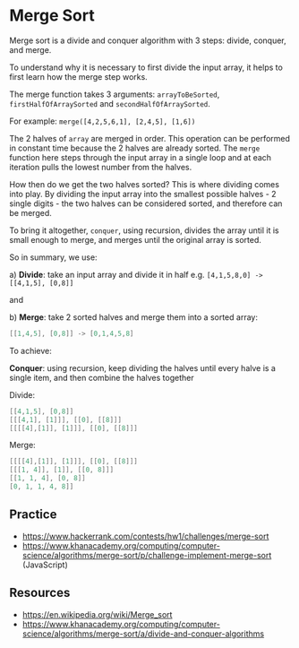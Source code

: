 # Merge Sort

Merge sort is a divide and conquer algorithm with 3 steps: divide, conquer, and merge.

To understand why it is necessary to first divide the input array, it helps to first learn how the merge step works.

The merge function takes 3 arguments: `arrayToBeSorted`, `firstHalfOfArraySorted` and `secondHalfOfArraySorted`.

For example: `merge([4,2,5,6,1], [2,4,5], [1,6])`

The 2 halves of `array` are merged in order. This operation can be performed in constant time because the 2 halves are already sorted. The `merge` function here steps through the input array in a single loop and at each iteration pulls the lowest number from the halves.

How then do we get the two halves sorted? This is where dividing comes into play. By dividing the input array into the smallest possible halves - 2 single digits - the two halves can be considered sorted, and therefore can be merged.

To bring it altogether, `conquer`, using recursion, divides the array until it is small enough to merge, and merges until the original array is sorted.

So in summary, we use:

a) **Divide**: take an input array and divide it in half e.g. `[4,1,5,8,0] -> [[4,1,5], [0,8]]`

and

b) **Merge**: take 2 sorted halves and merge them into a sorted array:
```c
[[1,4,5], [0,8]] -> [0,1,4,5,8]
```

To achieve:


**Conquer**: using recursion, keep dividing the halves until every halve is a single item, and then combine the halves together

Divide:
```c
[[4,1,5], [0,8]]
[[[4,1], [1]]], [[0], [[8]]]
[[[[4],[1]], [1]]], [[0], [[8]]]
```
Merge:
```c
[[[[4],[1]], [1]]], [[0], [[8]]]
[[[1, 4]], [1]], [[0, 8]]]
[[1, 1, 4], [0, 8]]
[0, 1, 1, 4, 8]]
```

## Practice

- https://www.hackerrank.com/contests/hw1/challenges/merge-sort
- https://www.khanacademy.org/computing/computer-science/algorithms/merge-sort/p/challenge-implement-merge-sort (JavaScript)

## Resources
- https://en.wikipedia.org/wiki/Merge_sort
- https://www.khanacademy.org/computing/computer-science/algorithms/merge-sort/a/divide-and-conquer-algorithms

